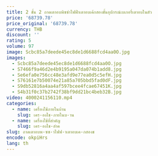 ```yaml
---
title: 2 ชั้น 2 ถาดเตาอบพิซซ่าไฟฟ้าเตาอบเค้กสองชั้นอุปกรณ์เบเกอรี่เตาอบในตัว
price: '68739.78'
price_original: '68739.78'
currency: THB
discount: ''
rating: 5
volume: 97
image: Scbc85a7deede45ec8de1d6688fcd4aa0O.jpg
images:
  - Scbc85a7deede45ec8de1d6688fcd4aa0O.jpg
  - S7466f9a46d2e4b9195a047da074b1add8.jpg
  - Se6efa0e756cc48e3afd9e77ea0d5c5efH.jpg
  - S76161e7b50074e21a85a705bbd5fad0dF.jpg
  - S9db52816a4aa4af597bcee4fcae67451K.jpg
  - S4b31f0c37b2742f38bf9dd21bc4beb32B.jpg
video: 4000241156110.mp4
categories:
  - name: เครื่องใช้ภายในบ้าน
    slug: เคร-องใช-ภายในบ-าน
  - name: เครื่องใช้ที่สำคัญ
    slug: เคร-องใช-สำค
slug: ถาดเตาอบพ-ซซ-าไฟฟ-าเตาอบเค-กสองช
encode: okpiHrs
lang: th
---
```

  
